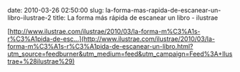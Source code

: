date: 2010-03-26 02:50:00
slug: la-forma-mas-rapida-de-escanear-un-libro-ilustrae-2
title: La forma más rápida de escanear un libro - ilustrae

    

[http://www.ilustrae.com/ilustrae/2010/03/la-forma-m%C3%A1s-r%C3%A1pida-de-esc...](http://www.ilustrae.com/ilustrae/2010/03/la-forma-m%C3%A1s-r%C3%A1pida-de-escanear-un-libro.html?utm_source=feedburner&utm_medium=feed&utm_campaign=Feed%3A+Ilustrae+%28ilustrae%29)

  

